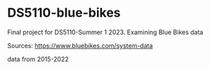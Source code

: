 # DS5110-blue-bikes
Final project for DS5110-Summer 1 2023. Examining Blue Bikes data


Sources: https://www.bluebikes.com/system-data


data from 2015-2022
